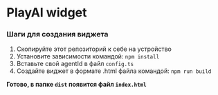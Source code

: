 # PlayAI widget

### Шаги для создания виджета
1. Скопируйте этот репозиторий к себе на устройство
2. Установите зависимости командой: `npm install`
3. Вставьте свой agentId в файл `config.ts`
4. Создайте виджет в формате .html файла командой: `npm run build`

**Готово, в папке `dist` появится файл `index.html`**

